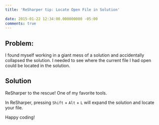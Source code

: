 ```yaml
---
title: 'ReSharper tip: Locate Open File in Solution'
 
date: 2015-01-22 12:34:00.000000000 -05:00
comments: true
---
```

## Problem:

I found myself working in a giant mess of a solution and accidentally collapsed the solution. I needed to see where the current file I had open could be located in the solution.

## Solution

ReSharper to the rescue! One of my favorite tools.

In ReSharper, pressing `Shift` + `Alt` + `L` will expand the solution and locate your file.

Happy coding!
